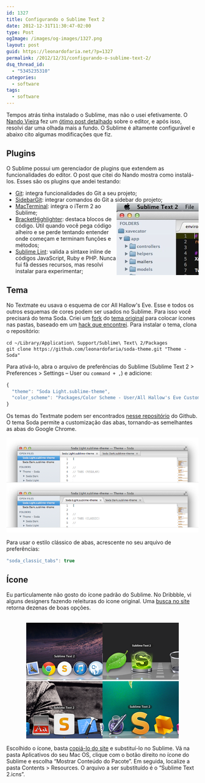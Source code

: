 ```yaml
---
id: 1327
title: Configurando o Sublime Text 2
date: 2012-12-31T11:30:47-02:00
type: Post
ogImage: /images/og-images/1327.png
layout: post
guid: https://leonardofaria.net/?p=1327
permalink: /2012/12/31/configurando-o-sublime-text-2/
dsq_thread_id:
  - "5345235310"
categories:
  - software
tags:
  - software
---
```

Tempos atrás tinha instalado o Sublime, mas não o usei efetivamente. O [Nando Vieira](http://simplesideias.com.br/) fez um [ótimo post detalhado](http://simplesideias.com.br/configurando-o-sublime-text-2) sobre o editor, e após isso, resolvi dar uma olhada mais a fundo. O Sublime é altamente configurável e abaixo cito algumas modificações que fiz.

## Plugins

O Sublime possui um gerenciador de plugins que extendem as funcionalidades do editor. O post que citei do Nando mostra como instalá-los. Esses são os plugins que andei testando:

  * [Git](https://github.com/kemayo/sublime-text-2-git/): integra funcionalidades do Git a seu projeto;
  * [SidebarGit](https://github.com/SublimeText/SideBarGit): integrar comandos do Git a sidebar do projeto;<img src="/wp-content/uploads/2012/12/tree.jpg" class="foto right" align="right" />
  * [MacTerminal](https://github.com/afterdesign/MacTerminal): integra o iTerm 2 ao Sublime;
  * [BracketHighlighter](https://github.com/facelessuser/BracketHighlighter/): destaca blocos de código. Útil quando você pega código alheiro e se perde tentando entender onde começam e terminam funções e métodos;
  * [Sublime Lint](https://github.com/lunixbochs/sublimelint): valida a sintaxe inline de códigos JavaScript, Ruby e PHP. Nunca fui fã desses recursos, mas resolvi instalar para experimentar;

## Tema

No Textmate eu usava o esquema de cor All Hallow's Eve. Esse e todos os outros esquemas de cores podem ser usados no Sublime. Para isso você precisará do tema Soda. Criei um [fork](https://github.com/leonardofaria/soda-theme) do [tema original](http://buymeasoda.github.com/soda-theme/) para colocar ícones nas pastas, baseado em um [hack que encontrei](http://sublimetext.userecho.com/topic/19274-theming-of-the-sidebar/). Para instalar o tema, clona o repositório:

```shell
cd ~/Library/Application\ Support/Sublime\ Text\ 2/Packages
git clone https://github.com/leonardofaria/soda-theme.git "Theme - Soda"
```

Para ativá-lo, abra o arquivo de preferências do Sublime (Sublime Text 2 > Preferences > Settings – User ou `command + ,`) e adicione:

```js
{
  "theme": "Soda Light.sublime-theme",
  "color_scheme": "Packages/Color Scheme - User/All Hallow's Eve Custom.tmTheme"
}
```

Os temas do Textmate podem ser encontrados [nesse repositório](https://github.com/jwhitmire/tm-themes) do Github. O tema Soda permite a customização das abas, tornando-as semelhantes as abas do Google Chrome.

<center>
  <img src="/wp-content/uploads/2012/12/multiple-tab-styles.png" />
</center>

Para usar o estilo clássico de abas, acrescente no seu arquivo de preferências:

```js
"soda_classic_tabs": true
```

## Ícone

Eu particulamente não gosto do ícone padrão do Sublime. No Dribbble, vi alguns designers fazendo releituras do icone original. Uma [busca no site](http://dribbble.com/search?q=sublime) retorna dezenas de boas opções.

<center>
  <br /> <a href="http://dribbble.com/shots/872166-Sublime-Text-2-Replacement-Icon"><img src="/wp-content/uploads/2012/12/icon1.png" /></a><a href="http://dribbble.com/shots/382465-Sublime-Text-2-update-Replacement-Icon"><img src="/wp-content/uploads/2012/12/icon2.png" /></a><a href="http://dribbble.com/shots/468176-Sublime-Text-2-icon-you-can-actually-see-when-switching-apps"><img src="/wp-content/uploads/2012/12/icon3.png" /></a><a href="http://dribbble.com/shots/382409-Sublime-Text-2-Icon"><img src="/wp-content/uploads/2012/12/icon4.png" /></a><br />
</center>


Escolhido o ícone, basta [copiá-lo do site](http://dribbble.com/shots/468176-Sublime-Text-2-icon-you-can-actually-see-when-switching-apps) e substituí-lo no Sublime. Vá na pasta Aplicativos do seu Mac OS, clique com o botão direito no ícone do Sublime e escolha &#8220;Mostrar Conteúdo do Pacote&#8221;. Em seguida, localize a pasta Contents > Resources. O arquivo a ser substituído é o &#8220;Sublime Text 2.icns&#8221;.
